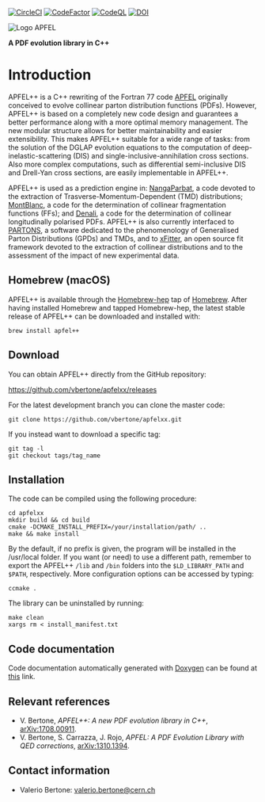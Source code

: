 [![CircleCI](https://circleci.com/gh/vbertone/apfelxx.svg?style=svg)](https://circleci.com/gh/vbertone/apfelxx)
[![CodeFactor](https://www.codefactor.io/repository/github/vbertone/apfelxx/badge)](https://www.codefactor.io/repository/github/vbertone/apfelxx)
[![CodeQL](https://github.com/vbertone/apfelxx/actions/workflows/codeql-analysis.yml/badge.svg)](https://github.com/vbertone/apfelxx/actions/workflows/codeql-analysis.yml)
[![DOI](https://zenodo.org/badge/DOI/10.5281/zenodo.10522420.svg)](https://doi.org/10.5281/zenodo.10522420)

![](https://github.com/vbertone/apfelxx/raw/master/resources/logo.png "Logo APFEL")

__A PDF evolution library in C++__

# Introduction
 
APFEL++ is a C++ rewriting of the Fortran 77 code
[APFEL](https://github.com/vbertone/apfel) originally conceived to
evolve collinear parton distribution functions (PDFs). However,
APFEL++ is based on a completely new code design and guarantees a
better performance along with a more optimal memory management. The
new modular structure allows for better maintainability and easier
extensibility. This makes APFEL++ suitable for a wide range of tasks:
from the solution of the DGLAP evolution equations to the computation
of deep-inelastic-scattering (DIS) and single-inclusive-annihilation
cross sections. Also more complex computations, such as differential
semi-inclusive DIS and Drell-Yan cross sections, are easily
implementable in APFEL++.

APFEL++ is used as a prediction engine in:
[NangaParbat](https://github.com/vbertone/NangaParbat), a code devoted
to the extraction of Trasverse-Momentum-Dependent (TMD) distributions;
[MontBlanc](https://github.com/vbertone/MontBlanc), a code for the
determination of collinear fragmentation functions (FFs); and
[Denali](https://github.com/MapCollaboration/Denali), a code for the
determination of collinear longitudinally polarised PDFs. APFEL++ is
also currently interfaced to
[PARTONS](http://partons.cea.fr/partons/doc/html/index.html), a
software dedicated to the phenomenology of Generalised Parton
Distributions (GPDs) and TMDs, and to
[xFitter](https://www.xfitter.org/xFitter/), an open source fit
framework devoted to the extraction of collinear distributions and to
the assessment of the impact of new experimental data.

## Homebrew (macOS)

APFEL++ is available through the
[Homebrew-hep](https://github.com/davidchall/homebrew-hep) tap of
[Homebrew](https://brew.sh). After having installed Homebrew and
tapped Homebrew-hep, the latest stable release of APFEL++ can be
downloaded and installed with:
```Shell
brew install apfel++
```

## Download

You can obtain APFEL++ directly from the GitHub repository:

https://github.com/vbertone/apfelxx/releases

For the latest development branch you can clone the master code:

```Shell
git clone https://github.com/vbertone/apfelxx.git
```

If you instead want to download a specific tag:

```Shell
git tag -l
git checkout tags/tag_name
```
## Installation 

The code can be compiled using the following procedure:

```Shell
cd apfelxx
mkdir build && cd build
cmake -DCMAKE_INSTALL_PREFIX=/your/installation/path/ ..
make && make install
```
By the default, if no prefix is given, the program will
be installed in the /usr/local folder. If you want (or need) to use a
different path, remember to export the APFEL++ `/lib` and `/bin` folders into the
`$LD_LIBRARY_PATH` and `$PATH`, respectively. More configuration options can be accessed by typing:

```Shell
ccmake .
```
The library can be uninstalled by running:
```
make clean
xargs rm < install_manifest.txt
```

## Code documentation

Code documentation automatically generated with
[Doxygen](https://www.doxygen.nl/index.html) can be found at
[this](https://vbertone.github.io/apfelxx/html/index.html) link.

## Relevant references

- V. Bertone, *APFEL++: A new PDF evolution library in C++*,
  [arXiv:1708.00911](https://arxiv.org/pdf/1708.00911.pdf).
- V. Bertone, S. Carrazza, J. Rojo, *APFEL: A PDF Evolution Library
  with QED corrections*,
  [arXiv:1310.1394](http://arxiv.org/abs/arXiv:1310.1394).

## Contact information

- Valerio Bertone: valerio.bertone@cern.ch
